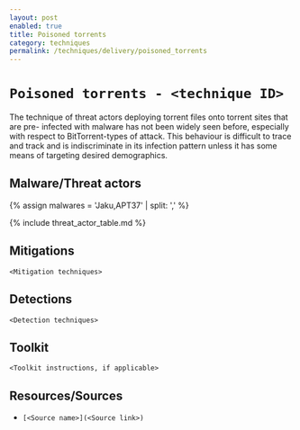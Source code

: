 ```yaml
---
layout: post
enabled: true
title: Poisoned torrents
category: techniques
permalink: /techniques/delivery/poisoned_torrents
---
```

# `Poisoned torrents - <technique ID>`

The technique of threat actors deploying torrent files onto torrent sites that are pre- infected with malware has not been widely seen before, especially with respect to BitTorrent-types of attack. This behaviour is difficult to trace and track and is indiscriminate in its infection pattern unless it has some means of targeting desired demographics.

## Malware/Threat actors

{% assign malwares = 'Jaku,APT37' | split: ',' %}

{% include threat_actor_table.md %}

## Mitigations

`<Mitigation techniques>`

## Detections

`<Detection techniques>`

## Toolkit

`<Toolkit instructions, if applicable>`

## Resources/Sources

* `[<Source name>](<Source link>)`
